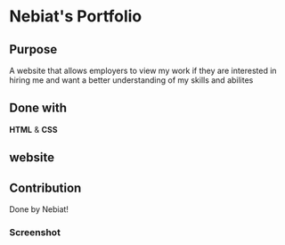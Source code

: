 # Nebiat's Portfolio

## Purpose
A website that allows employers to view my work if they are interested in hiring me and want a better understanding of my skills and abilites

## **Done** with
**HTML** & 
**CSS**

## website



## **Contribution**

Done by Nebiat!

### Screenshot

